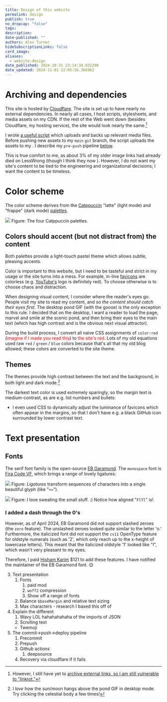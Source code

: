 ```yaml
---
title: Design of this website
permalink: design
publish: true
no_dropcap: "false"
tags:
description:
date-published: ""
authors: Alex Turner
hideSubscriptionLinks: false
card_image:
aliases:
  - website-design
date_published: 2024-10-31 23:14:34.832290
date_updated: 2024-11-01 22:05:56.366962
---
```



# Archiving and dependencies
This site is hosted by [Cloudflare](https://www.cloudflare.com/). The site is set up to have nearly no external dependencies. In nearly all cases, I host scripts, stylesheets, and media assets on my CDN. If the rest of the Web went down (besides Cloudflare, my hosting service), the site would look nearly the same.[^archive] 

I wrote [a useful script](https://github.com/alexander-turner/TurnTrout.com/blob/main/scripts/r2_upload.py) which uploads and backs up relevant media files. Before pushing new assets to my `main` `git` branch, the script uploads the assets to my . I describe my `pre-push` pipeline [below](#HOOKLINK).

This is true comfort to me, as about 3% of my older image links had already died on LessWrong (though I think they now ). However, I do not want my site's content to be tied to the engineering and organizational decisions; I want the content to be timeless.

[^archive]: However, I still have yet to [archive external links, so I am still vulnerable to "linkrot."](https://gwern.net/archiving)
# Color scheme
The color scheme derives from the [Catppuccin](https://catppuccin.com) "latte" (light mode) and "frappe" (dark mode) [palettes](https://github.com/catppuccin/catppuccin/tree/main?tab=readme-ov-file#-palette). 

![](https://assets.turntrout.com/static/images/posts/catppuccin.avif)
Figure: The four Catppuccin palettes.

## Colors should accent (but not distract from) the content
Both palettes provide a light-touch pastel theme which allows subtle, pleasing accents. 

<!--TODO include color demo-->

Color is important to this website, but I need to be tasteful and strict in my usage or the site turns into a mess. For example, in-line [favicons](https://en.wikipedia.org/wiki/Favicon) are colorless (e.g. [YouTube's](https://youtube.com) logo is definitely red). To choose otherwise is to choose chaos and distraction. 

When designing visual content, I consider where the reader's eyes go. People visit my site to read my content, and so _the content should catch their eyes first_. The desktop pond GIF (with the goose) is the only exception to this rule. I decided that on the desktop, I want a reader to load the page, marvel and smile at the scenic pond, and then bring their eyes to the main text (which has high contrast and is the obvious next visual attractor). 

During the build process, I convert all naive CSS assignments of `color:red` (<span style="color:rgb(255,0,0);">imagine if I made you read this</span>) to <span style="color:red">the site's red</span>. Lots of my old equations used raw `red` / `green` / `blue` colors because that's all that my old blog allowed; these colors are converted 
to the site theme.
## Themes 

The themes provide high contrast between the text and the background, in both light and dark mode.[^sun]

[^sun]: I _love_ how the sun/moon hangs above the pond GIF in desktop mode. Try clicking the celestial body a few times!

<!--EXAMPLE-->

The darkest text color is used extremely sparingly, so the margin text is medium-contrast, as are e.g. list numbers and bullets:
   - I even used CSS to dynamically adjust the luminance of favicons which often appear in the margins, so that I don't have e.g. a black GitHub icon surrounded by lower contrast text. 

# Text presentation
## Fonts

The serif font family is the open-source [EB Garamond](https://github.com/georgd/EB-Garamond). The `monospace` font is [Fira Code VF](), which brings a range of lovely ligatures:

![](https://assets.turntrout.com/static/images/posts/fira_code.avif)
Figure: _Ligatures_ transform sequences of characters into a single beautiful glyph (like "`<=`").



![](https://assets.turntrout.com/static/images/posts/letter_pairs-1.avif)
Figure: I love sweating the small stuff. :) Notice how aligned "`FlTl`" is!

### I added a dash through the 0's
However, as of April 2024, EB Garamond did not support slashed zeroes (the `zero` feature). The unslashed zeroes looked quite similar to the letter 'o.' Furthermore, the italicized font did not support the `cv11` OpenType feature for oldstyle numerals (such as '2', which only reach up to the x-height of lowercase letters). This meant that the italicized oldstyle '1' looked like "<span class="small-caps">I</span>", which wasn't very pleasant to my eyes.

Therefore, I paid [Hisham Karim](https://www.fiverr.com/hishamhkarim) $121 to add these features. I have notified the maintainer of the EB Garamond font. 😌

3. Text presentation
	1. Fonts
		1. paid mod
		2. `woff2` compression
		3. Show off a range of fonts
	2. Balance `$baseMargin` and relative text sizing
	3. Max characters - research I based this off of 
4. Explain the different 
	1. Wavy LOL hahahahahaha of the imports of JSON
	2. Scrolling text
	- Twemoji
5. The commit->push->deploy pipeline
	1. Precommit
	2. Prepush
	3. Github actions
		1. deepsource
	4. Recovery via cloudflare if it fails